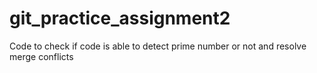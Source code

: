 # git_practice_assignment2
Code to check if code is able to detect prime number or not and resolve merge conflicts
